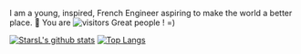 I am a young, inspired, French Engineer aspiring to make the world a better place. 🚀
You are ![visitors](https://visitor-badge.glitch.me/badge?page_id=armandleopold.armandleopold) Great people ! =)

[![StarsL's github stats](https://github-readme-stats.vercel.app/api?username=armandleopold&show_icons=true&count_private=true&&hide=prs)](https://armandleopold.fr)
[![Top Langs](https://github-readme-stats.vercel.app/api/top-langs/?username=armandleopold&layout=compact)](https://armandleopold.fr)
